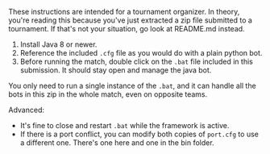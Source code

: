 These instructions are intended for a tournament organizer. In theory, you're reading this because
you've just extracted a zip file submitted to a tournament. If that's not your situation, go look at README.md
instead.

1. Install Java 8 or newer.
2. Reference the included `.cfg` file as you would do with a plain python bot.
3. Before running the match, double click on the `.bat` file included in
this submission. It should stay open and manage the java bot.


You only need to run a single instance of the `.bat`, and it can handle all the bots in this zip
in the whole match, even on opposite teams.


Advanced:

- It's fine to close and restart `.bat` while the framework is active.
- If there is a port conflict, you can modify both copies of `port.cfg`
to use a different one. There's one here and one in the bin folder.
